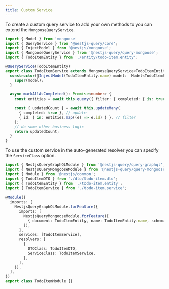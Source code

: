 ```yaml
---
title: Custom Service
---
```


To create a custom query service to add your own methods to you can extend the `MongooseQueryService`.

```ts title="todo-item.service.ts"
import { Model } from 'mongoose'
import { QueryService } from '@nestjs-query/core';
import { InjectModel } from '@nestjs/mongoose';
import { MongooseQueryService } from '@nestjs-query/query-mongoose';
import { TodoItemEntity } from './entity/todo-item.entity';

@QueryService(TodoItemEntity)
export class TodoItemService extends MongooseQueryService<TodoItemEntity> {
  constructor(@InjectModel(TodoItemEntity.name) model:  Model<TodoItemEntity>) {
    super(model);
  }

  async markAllAsCompleted(): Promise<number> {
    const entities = await this.query({ filter: { completed: { is: true } } });

    const { updatedCount } = await this.updateMany(
      { completed: true }, // update
      { id: { in: entities.map((e) => e.id) } }, // filter
    );
    // do some other business logic
    return updatedCount;
  }
}
```

To use the custom service in the auto-generated resolver you can specify the `ServiceClass` option.

```ts title="todo-item.module.ts" {12,16}
import { NestjsQueryGraphQLModule } from '@nestjs-query/query-graphql';
import { NestjsQueryMongooseModule } from '@nestjs-query/query-mongoose';
import { Module } from '@nestjs/common';
import { TodoItemDTO } from './dto/todo-item.dto';
import { TodoItemEntity } from './todo-item.entity';
import { TodoItemService } from './todo-item.service';

@Module({
  imports: [
    NestjsQueryGraphQLModule.forFeature({
      imports: [
        NestjsQueryMongooseModule.forFeature([
          { document: TodoItemEntity, name: TodoItemEntity.name, schema: TodoItemEntitySchema },
        ]),
      ],
      services: [TodoItemService],
      resolvers: [
        {
          DTOClass: TodoItemDTO,
          ServiceClass: TodoItemService,
        },
      ],
    }),
  ],
})
export class TodoItemModule {}

```
